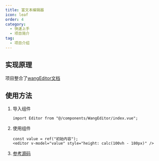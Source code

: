 ```yaml
---
title: 富文本编辑器
icon: leaf
order: 4
category:
  - 快速上手
  - 项目简介
tag:
  - 项目介绍
---
```

## 实现原理
项目整合了[wangEditor文档](https://www.wangeditor.com/v5/for-frame.html#demo-1)
## 使用方法
1. 导入组件
   ```vue
   import Editor from "@/components/WangEditor/index.vue";
   ```
2. 使用组件
   ```vue
   const value = ref("初始内容");
   <editor v-model="value" style="height: calc(100vh - 180px)" />
   ```
3. [参考源码](https://gitee.com/youlaiorg/vue3-element-admin/blob/master/src/views/demo/wang-editor.vue)